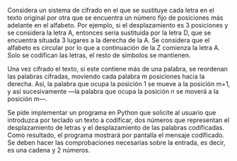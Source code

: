 Considera un sistema de cifrado en el que se sustituye cada letra en el texto original por otra que se
encuentra un número fijo de posiciones más adelante en el alfabeto. Por ejemplo, si el desplazamiento es 3
posiciones y se considera la letra A, entonces sería sustituida por la letra D, que se encuentra situada 3 lugares
a la derecha de la A. Se considera que el alfabeto es circular por lo que a continuación de la Z comienza la letra
A. Solo se codifican las letras, el resto de símbolos se mantienen.

Una vez cifrado el texto, si este contiene más de una palabra, se reordenan las palabras cifradas, moviendo
cada palabra m posiciones hacia la derecha. Así, la palabra que ocupa la posición 1 se mueve a la posición
m+1, y así sucesivamente —la palabra que ocupa la posición n se moverá a la posición m—.

Se pide implementar un programa en Python que solicite al usuario que introduzca por teclado un texto a
codificar, dos números que representan el desplazamiento de letras y el desplazamiento de las palabras
codificadas. Como resultado, el programa mostrará por pantalla el mensaje codificado. Se deben hacer las
comprobaciones necesarias sobre la entrada, es decir, es una cadena y 2 números.
